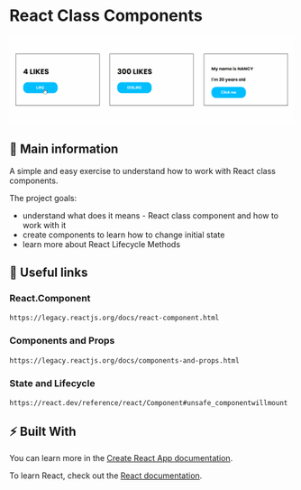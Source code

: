 # React Class Components

![cover](react-class-components/src/components.gif)

## 🦉 Main information

A simple and easy exercise to understand how to work with React class components.

The project goals:
- understand what does it means - React class component and how to work with it
- create components to learn how to change initial state
- learn more about React Lifecycle Methods

## 🦊 Useful links

### React.Component

```
https://legacy.reactjs.org/docs/react-component.html
```

### Components and Props

```
https://legacy.reactjs.org/docs/components-and-props.html
```

### State and Lifecycle

```
https://react.dev/reference/react/Component#unsafe_componentwillmount
```


## ⚡ Built With

You can learn more in the [Create React App documentation](https://facebook.github.io/create-react-app/docs/getting-started).

To learn React, check out the [React documentation](https://reactjs.org/).
